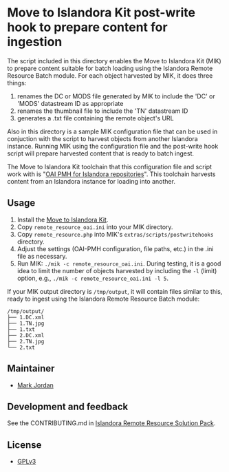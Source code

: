 # Move to Islandora Kit post-write hook to prepare content for ingestion

The script included in this directory enables the Move to Islandora Kit (MIK) to prepare content suitable for batch loading using the Islandora Remote Resource Batch module. For each object harvested by MIK, it does three things:

1. renames the DC or MODS file generated by MIK to include the 'DC' or 'MODS' datastream ID as appropriate
1. renames the thumbnail file to include the 'TN' datastream ID
1. generates a .txt file containing the remote object's URL

Also in this directory is a sample MIK configuration file that can be used in conjuction with the script to harvest objects from another Islandora instance. Running MIK using the configuration file and the post-write hook script will prepare harvested content that is ready to batch ingest.

The Move to Islandora Kit toolchain that this configuration file and script work with is "[OAI PMH for Islandora repositories](https://github.com/MarcusBarnes/mik/wiki/Toolchain:-OAI-PMH-for-Islandora-repositories)". This toolchain harvests content from an Islandora instance for loading into another.

## Usage

1. Install the [Move to Islandora Kit](https://github.com/MarcusBarnes/mik).
1. Copy `remote_resource_oai.ini` into your MIK directory.
1. Copy `remote_resource.php` into MIK's `extras/scripts/postwritehooks` directory.
1. Adjust the settings (OAI-PMH configuration, file paths, etc.) in the .ini file as necessary.
1. Run MIK: `./mik -c remote_resource_oai.ini`. During testing, it is a good idea to limit the number of objects harvested by including the `-l` (limit) option, e.g., `./mik -c remote_resource_oai.ini -l 5`.

If your MIK output directory is `/tmp/output`, it will contain files similar to this, ready to ingest using the Islandora Remote Resource Batch module:

```
/tmp/output/
├── 1.DC.xml
├── 1.TN.jpg
├── 1.txt
├── 2.DC.xml
├── 2.TN.jpg
└── 2.txt
```

## Maintainer

* [Mark Jordan](https://github.com/mjordan)

## Development and feedback

See the CONTRIBUTING.md in [Islandora Remote Resource Solution Pack](https://github.com/mjordan/islandora_solution_pack_remote_resource).

## License

* [GPLv3](http://www.gnu.org/licenses/gpl-3.0.txt)
